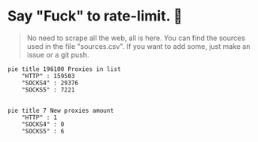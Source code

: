 
# Say "Fuck" to rate-limit. 🖕

> No need to scrape all the web, all is here.
>You can find the sources used in the file "sources.csv".
> If you want to add some, just make an issue or a git push.


```mermaid
pie title 196100 Proxies in list
    "HTTP" : 159503
    "SOCKS4" : 29376
    "SOCKS5" : 7221
            
```

```mermaid
pie title 7 New proxies amount
    "HTTP" : 1
    "SOCKS4" : 0
    "SOCKS5" : 6
```
        